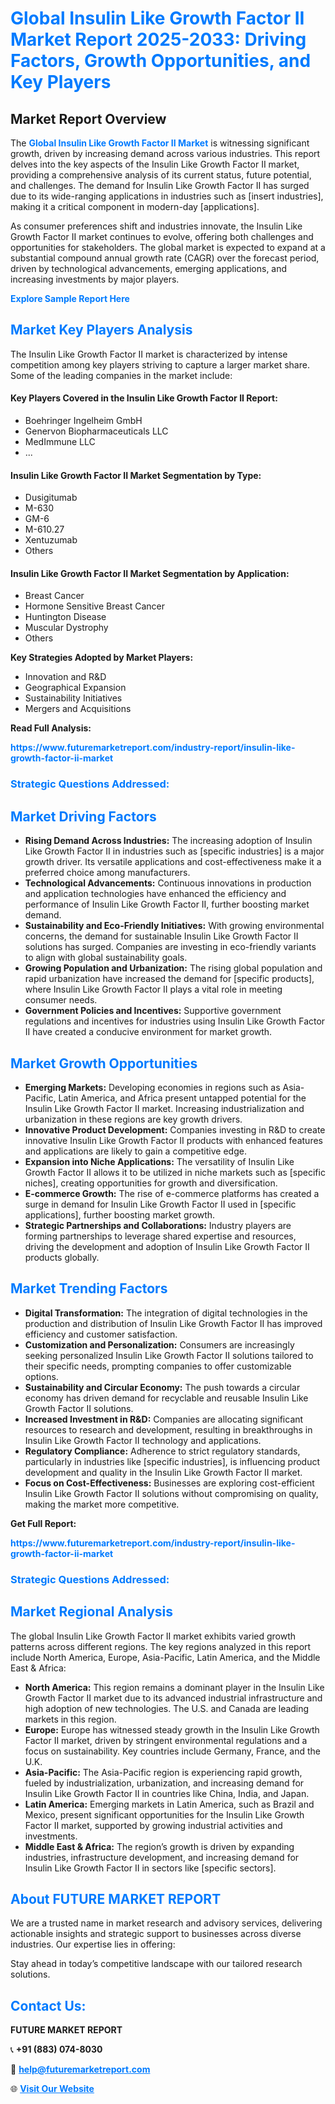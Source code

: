<h1 style="color: #007BFF;">Global Insulin Like Growth Factor II Market Report 2025-2033: Driving Factors, Growth Opportunities, and Key Players</h1>

<section id="overview">
<h2>Market Report Overview</h2>
<p>The <a href="https://www.futuremarketreport.com/industry-report/insulin-like-growth-factor-ii-market" style="color: #007BFF; text-decoration: none;"><strong>Global Insulin Like Growth Factor II Market</strong></a> is witnessing significant growth, driven by increasing demand across various industries. This report delves into the key aspects of the Insulin Like Growth Factor II market, providing a comprehensive analysis of its current status, future potential, and challenges. The demand for Insulin Like Growth Factor II has surged due to its wide-ranging applications in industries such as [insert industries], making it a critical component in modern-day [applications].</p>
<p>As consumer preferences shift and industries innovate, the Insulin Like Growth Factor II market continues to evolve, offering both challenges and opportunities for stakeholders. The global market is expected to expand at a substantial compound annual growth rate (CAGR) over the forecast period, driven by technological advancements, emerging applications, and increasing investments by major players.</p>
</section>

<section id="overview">
<p><a href="https://www.futuremarketreport.com/request-sample/reportId=102129" style="color: #007BFF; text-decoration: none;"><strong>Explore Sample Report Here</strong></a></p>
</section>

<section id="key-players">
<h2 style="color: #007BFF;">Market Key Players Analysis</h2>
<p>The Insulin Like Growth Factor II market is characterized by intense competition among key players striving to capture a larger market share. Some of the leading companies in the market include:</p>
<h4>Key Players Covered in the Insulin Like Growth Factor II Report:</h4>
<ul><li>Boehringer Ingelheim GmbH</li><li>Genervon Biopharmaceuticals LLC</li><li>MedImmune LLC</li><li>...</li></ul>
<h4>Insulin Like Growth Factor II Market Segmentation by Type:</h4>
<ul><li>Dusigitumab</li><li>M-630</li><li>GM-6</li><li>M-610.27</li><li>Xentuzumab</li><li>Others</li></ul>

<h4>Insulin Like Growth Factor II Market Segmentation by Application:</h4>
<ul><li>Breast Cancer</li><li>Hormone Sensitive Breast Cancer</li><li>Huntington Disease</li><li>Muscular Dystrophy</li><li>Others</li></ul>
<p><strong>Key Strategies Adopted by Market Players:</strong></p>
<ul>
<li>Innovation and R&D</li>
<li>Geographical Expansion</li>
<li>Sustainability Initiatives</li>
<li>Mergers and Acquisitions</li>
</ul>
</section>

<section>
<p><strong>Read Full Analysis: </strong></p><a href="https://www.futuremarketreport.com/industry-report/insulin-like-growth-factor-ii-market" style="color: #007BFF; text-decoration: none;"><strong>https://www.futuremarketreport.com/industry-report/insulin-like-growth-factor-ii-market</strong></a>
<h3 style="color: #007BFF;">Strategic Questions Addressed:</h3>
</section>

<section id="driving-factors">
<h2 style="color: #007BFF;">Market Driving Factors</h2>
<ul>
<li><strong>Rising Demand Across Industries:</strong> The increasing adoption of Insulin Like Growth Factor II in industries such as [specific industries] is a major growth driver. Its versatile applications and cost-effectiveness make it a preferred choice among manufacturers.</li>
<li><strong>Technological Advancements:</strong> Continuous innovations in production and application technologies have enhanced the efficiency and performance of Insulin Like Growth Factor II, further boosting market demand.</li>
<li><strong>Sustainability and Eco-Friendly Initiatives:</strong> With growing environmental concerns, the demand for sustainable Insulin Like Growth Factor II solutions has surged. Companies are investing in eco-friendly variants to align with global sustainability goals.</li>
<li><strong>Growing Population and Urbanization:</strong> The rising global population and rapid urbanization have increased the demand for [specific products], where Insulin Like Growth Factor II plays a vital role in meeting consumer needs.</li>
<li><strong>Government Policies and Incentives:</strong> Supportive government regulations and incentives for industries using Insulin Like Growth Factor II have created a conducive environment for market growth.</li>
</ul>
</section>

<section id="growth-opportunities">
<h2 style="color: #007BFF;">Market Growth Opportunities</h2>
<ul>
<li><strong>Emerging Markets:</strong> Developing economies in regions such as Asia-Pacific, Latin America, and Africa present untapped potential for the Insulin Like Growth Factor II market. Increasing industrialization and urbanization in these regions are key growth drivers.</li>
<li><strong>Innovative Product Development:</strong> Companies investing in R&D to create innovative Insulin Like Growth Factor II products with enhanced features and applications are likely to gain a competitive edge.</li>
<li><strong>Expansion into Niche Applications:</strong> The versatility of Insulin Like Growth Factor II allows it to be utilized in niche markets such as [specific niches], creating opportunities for growth and diversification.</li>
<li><strong>E-commerce Growth:</strong> The rise of e-commerce platforms has created a surge in demand for Insulin Like Growth Factor II used in [specific applications], further boosting market growth.</li>
<li><strong>Strategic Partnerships and Collaborations:</strong> Industry players are forming partnerships to leverage shared expertise and resources, driving the development and adoption of Insulin Like Growth Factor II products globally.</li>
</ul>
</section>

<section id="trending-factors">
<h2 style="color: #007BFF;">Market Trending Factors</h2>
<ul>
<li><strong>Digital Transformation:</strong> The integration of digital technologies in the production and distribution of Insulin Like Growth Factor II has improved efficiency and customer satisfaction.</li>
<li><strong>Customization and Personalization:</strong> Consumers are increasingly seeking personalized Insulin Like Growth Factor II solutions tailored to their specific needs, prompting companies to offer customizable options.</li>
<li><strong>Sustainability and Circular Economy:</strong> The push towards a circular economy has driven demand for recyclable and reusable Insulin Like Growth Factor II solutions.</li>
<li><strong>Increased Investment in R&D:</strong> Companies are allocating significant resources to research and development, resulting in breakthroughs in Insulin Like Growth Factor II technology and applications.</li>
<li><strong>Regulatory Compliance:</strong> Adherence to strict regulatory standards, particularly in industries like [specific industries], is influencing product development and quality in the Insulin Like Growth Factor II market.</li>
<li><strong>Focus on Cost-Effectiveness:</strong> Businesses are exploring cost-efficient Insulin Like Growth Factor II solutions without compromising on quality, making the market more competitive.</li>
</ul>
</section>

<section>
<p><strong>Get Full Report: </strong></p><a href="https://www.futuremarketreport.com/industry-report/insulin-like-growth-factor-ii-market" style="color: #007BFF; text-decoration: none;"><strong>https://www.futuremarketreport.com/industry-report/insulin-like-growth-factor-ii-market</strong></a>
<h3 style="color: #007BFF;">Strategic Questions Addressed:</h3>
</section>


<section id="regional-analysis">
<h2 style="color: #007BFF;">Market Regional Analysis</h2>
<p>The global Insulin Like Growth Factor II market exhibits varied growth patterns across different regions. The key regions analyzed in this report include North America, Europe, Asia-Pacific, Latin America, and the Middle East & Africa:</p>
<ul>
<li><strong>North America:</strong> This region remains a dominant player in the Insulin Like Growth Factor II market due to its advanced industrial infrastructure and high adoption of new technologies. The U.S. and Canada are leading markets in this region.</li>
<li><strong>Europe:</strong> Europe has witnessed steady growth in the Insulin Like Growth Factor II market, driven by stringent environmental regulations and a focus on sustainability. Key countries include Germany, France, and the U.K.</li>
<li><strong>Asia-Pacific:</strong> The Asia-Pacific region is experiencing rapid growth, fueled by industrialization, urbanization, and increasing demand for Insulin Like Growth Factor II in countries like China, India, and Japan.</li>
<li><strong>Latin America:</strong> Emerging markets in Latin America, such as Brazil and Mexico, present significant opportunities for the Insulin Like Growth Factor II market, supported by growing industrial activities and investments.</li>
<li><strong>Middle East & Africa:</strong> The region’s growth is driven by expanding industries, infrastructure development, and increasing demand for Insulin Like Growth Factor II in sectors like [specific sectors].</li>
</ul>
</section>

<footer>
<h2 style="color: #007BFF;">About FUTURE MARKET REPORT</h2>
<p>We are a trusted name in market research and advisory services, delivering actionable insights and strategic support to businesses across diverse industries. Our expertise lies in offering:</p>

<p>Stay ahead in today’s competitive landscape with our tailored research solutions.</p>

<h2 style="color: #007BFF;">Contact Us:</h2>
<p><strong>FUTURE MARKET REPORT</strong></p>
<p>📞 <strong>+91 (883) 074-8030</strong></p>
<p>📧 <strong><a href="mailto:help@futuremarketreport.com" style="color: #007BFF;">help@futuremarketreport.com</a></strong></p>
<p>🌐 <strong><a href="https://www.futuremarketreport.com/" style="color: #007BFF;">Visit Our Website</a></strong></p>
</footer>